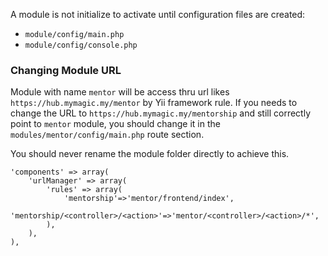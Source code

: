 A module is not initialize to activate until configuration files are created:
  * `module/config/main.php`
  * `module/config/console.php`

### Changing Module URL
Module with name `mentor` will be access thru url likes `https://hub.mymagic.my/mentor` by Yii framework rule. If you needs to change the URL to `https://hub.mymagic.my/mentorship` and still correctly point to `mentor` module, you should change it in the `modules/mentor/config/main.php` route section.

You should never rename the module folder directly to achieve this. 

```
'components' => array(
    'urlManager' => array(
        'rules' => array(
            'mentorship'=>'mentor/frontend/index',
            'mentorship/<controller>/<action>'=>'mentor/<controller>/<action>/*',
        ),
    ),
),
```
